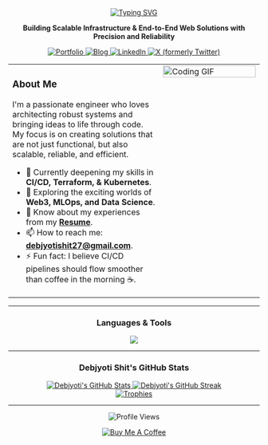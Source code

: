 <div align="center">

<a href="https://www.debjyoti.co.in/">
  <img src="https://readme-typing-svg.herokuapp.com?font=Fira+Code&size=35&pause=1000&color=34D399&center=true&vCenter=true&width=600&lines=Hi+%F0%9F%91%8B%2C+I'm+Debjyoti+Shit;DevOps+%26+Cloud+Engineer;Fullstack+Developer" alt="Typing SVG" />
</a>

<p align="center"><strong>Building Scalable Infrastructure & End-to-End Web Solutions with Precision and Reliability</strong></p>

<p align="center">
  <a href="https://www.debjyoti.co.in/" target="_blank">
    <img src="https://img.shields.io/badge/Portfolio-34D399?style=for-the-badge&logo=realm&logoColor=white" alt="Portfolio"/>
  </a>
  <a href="https://debjyoti27.hashnode.dev" target="_blank">
    <img src="https://img.shields.io/badge/Blog-2962FF?style=for-the-badge&logo=hashnode&logoColor=white" alt="Blog"/>
  </a>
  <a href="https://www.linkedin.com/in/debjyotishit/" target="_blank">
    <img src="https://img.shields.io/badge/LinkedIn-0077B5?style=for-the-badge&logo=linkedin&logoColor=white" alt="LinkedIn"/>
  </a>
  <a href="https://twitter.com/debjyotish27921" target="_blank">
    <img src="https://img.shields.io/badge/X-000000?style=for-the-badge&logo=x&logoColor=white" alt="X (formerly Twitter)"/>
  </a>
</p>

</div>

<table>
<tr>
<td width="60%" valign="top">

### About Me

I'm a passionate engineer who loves architecting robust systems and bringing ideas to life through code. My focus is on creating solutions that are not just functional, but also scalable, reliable, and efficient.

- 🌱 Currently deepening my skills in **CI/CD, Terraform, & Kubernetes**.
- 🧠 Exploring the exciting worlds of **Web3, MLOps, and Data Science**.
- 📄 Know about my experiences from my [**Resume**](https://drive.google.com/file/d/1HdxZmtPbx-ZCXfpJCEFwsBcD2OeBFTD3/view?usp=sharing).
- 📫 How to reach me: **debjyotishit27@gmail.com**.
- ⚡ Fun fact: I believe CI/CD pipelines should flow smoother than coffee in the morning ☕.

</td>
<td width="40%" valign="top">
  
<a href="https://www.debjyoti.co.in/">
  <img src="https://i.imgur.com/MGo54j9.gif" alt="Coding GIF" width="100%"/>
</a>

</td>
</tr>
</table>

---

<h3 align="center">Languages & Tools</h3>
<p align="center">
  <a href="https://skillicons.dev">
    <img src="https://skillicons.dev/icons?i=aws,bash,docker,kubernetes,jenkins,terraform,ansible,prometheus,grafana,linux,ubuntu,git,gitlab,github,go,java,html,css,java,js,ts,express,nodejs,nextjs,mongodb,mysql,postgres,redis,nginx,react,tailwind,prisma,postman,npm,obsidian,figma&theme=dark" />
  </a>
</p>

---

<div align="center">

<h3 align="center">Debjyoti Shit's GitHub Stats</h3>

<a href="https://github.com/debjyoti2004">
  <img src="https://github-readme-stats.vercel.app/api?username=debjyoti2004&show_icons=true&theme=github_dark&hide_border=true&include_all_commits=true&count_private=true&card_width=490" alt="Debjyoti's GitHub Stats" />
</a>
<a href="https://github.com/debjyoti2004">
  <img src="https://github-readme-streak-stats.herokuapp.com/?user=debjyoti2004&theme=github-dark-blue&hide_border=true&date_format=M%20j%5B%2C%20Y%5D" alt="Debjyoti's GitHub Streak" />
</a>
<br>
<a href="https://github.com/ryo-ma/github-profile-trophy">
  <img src="https://github-profile-trophy.vercel.app/?username=debjyoti2004&theme=dracula&no-frame=true&no-bg=true&margin-w=15&margin-h=15&column=-1&row=1" alt="Trophies" />
</a>

</div>

---

<div align="center">
  <p><img src="https://komarev.com/ghpvc/?username=debjyoti2004&label=PROFILE+VIEWS&color=34D399&style=for-the-badge" alt="Profile Views" /></p>
  <a href="https://www.buymeacoffee.com/debjyoti2004" target="_blank">
    <img src="https://img.shields.io/badge/Buy%20Me%20A%20Coffee-FFDD00?style=for-the-badge&logo=buy-me-a-coffee&logoColor=black" alt="Buy Me A Coffee">
  </a>
</div>
